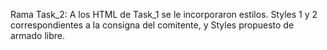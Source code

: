 Rama Task_2: A los HTML de Task_1 se le incorporaron estilos. Styles 1 y 2 correspondientes a la consigna del comitente, y Styles propuesto de armado libre.
